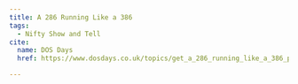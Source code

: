 ```yaml
---
title: A 286 Running Like a 386
tags:
  - Nifty Show and Tell
cite:
  name: DOS Days
  href: https://www.dosdays.co.uk/topics/get_a_286_running_like_a_386_pt1.php

---
```

